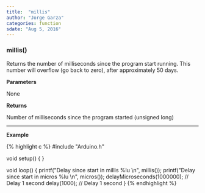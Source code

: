 ```yaml
---
title:  "millis"
author: "Jorge Garza"
categories: function
sdate: "Aug 5, 2016"
---
```


### millis()

Returns the number of milliseconds since the program start running. This number will overflow (go back to zero), after approximately 50 days.

**Parameters**

None

**Returns**

Number of milliseconds since the program started (unsigned long)

____________________

**Example**

{% highlight c %}
#include "Arduino.h"

void setup() {
}

void loop() {
	printf("Delay since start in millis %lu \n", millis());
	printf("Delay since start in micros %lu \n", micros());
	delayMicroseconds(1000000);	// Delay 1 second
	delay(1000);               	// Delay 1 second
}
{% endhighlight %}





